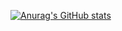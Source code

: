 [![Anurag's GitHub stats](https://github-readme-stats.vercel.app/api?username=todevmilen)](https://github.com/anuraghazra/github-readme-stats)

